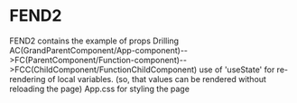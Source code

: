 # FEND2
FEND2 contains the example of props Drilling
AC(GrandParentComponent/App-component)-->FC(ParentComponent/Function-component)-->FCC(ChildComponent/FunctionChildComponent)
use of 'useState' for re-rendering of local variables.
(so, that values can be rendered without reloading the page)
App.css for styling the page 